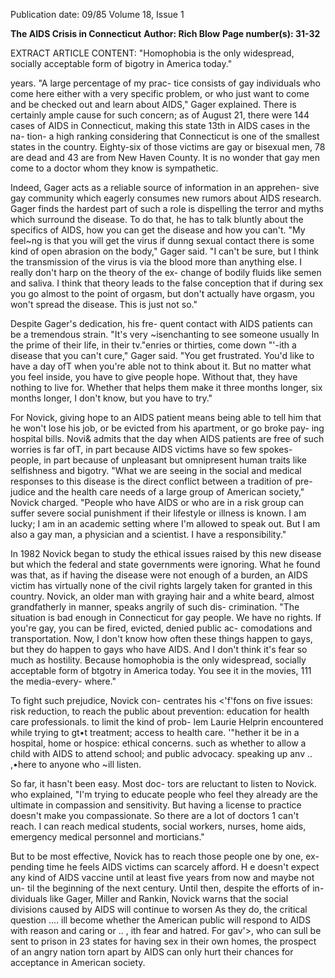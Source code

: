 Publication date: 09/85
Volume 18, Issue 1

**The AIDS Crisis in Connecticut**
**Author: Rich Blow**
**Page number(s): 31-32**

EXTRACT ARTICLE CONTENT:
"Homophobia is the 
only widespread, 
socially acceptable 
form of bigotry in 
America today." 

years. "A large percentage of my prac-
tice consists of gay individuals who 
come here either with a very specific 
problem, or who just want to come and 
be checked out and learn about AIDS," 
Gager explained. There is certainly 
ample cause for such concern; as of 
August 21, there were 144 cases of 
AIDS in Connecticut, making this 
state 13th in AIDS cases in the na-
tion- a high ranking considering that 
Connecticut is one of the smallest 
states in the country. Eighty-six of 
those victims are gay or bisexual men, 
78 are dead and 43 are from New 
Haven County. It is no wonder that 
gay men come to a doctor whom they 
know is sympathetic. 

Indeed, Gager acts as a reliable 
source of information in an apprehen-
sive gay community which eagerly 
consumes new rumors about AIDS 
research. Gager finds the hardest part 
of such a role is dispelling the terror 
and myths which surround the disease. 
To do that, he has to talk bluntly about 
the specifics of AIDS, how you can get 
the disease and how you can't. "My 
feel~ng is that you will get the virus if 
dunng sexual contact there is some 
kind of open abrasion on the body," 
Gager said. "I can't be sure, but I think 
the transmission of the virus is via the 
blood more than anything else. I really 
don't harp on the theory of the ex-
change of bodily fluids like semen and 
saliva. I think that theory leads to the 
false conception that if during sex you 
go almost to the point of orgasm, but 
don't actually have orgasm, you won't 
spread the disease. This is just not so." 

Despite Gager's dedication, his fre-
quent contact with AIDS patients can 
be a tremendous strain. "It's very 
~isenchanting to see someone usually 
In the prime of their life, in their tv."enries or 
thirties, come down "'-ith a disease that you 
can't cure," Gager said. "You get 
frustrated. You'd like to have a day ofT 
when you're able not to think about it. 
But no matter what you feel inside, 
you have to give people hope. Without 
that, they have nothing to live for. 
Whether that helps them make it three 
months longer, six months longer, I 
don't know, but you have to try." 

For Novick, giving hope to an AIDS 
patient means being able to tell him 
that he won't lose his job, or be evicted 
from his apartment, or go broke pay-
ing hospital bills. Novi& admits that 
the day when AIDS patients are free of 
such worries is far ofT, in part because 
AIDS victims have so few spokes-
people, in part because of unpleasant 
but omnipresent human traits like 
selfishness and bigotry. "What we are 
seeing in the social and medical 
responses to this disease is the direct 
conflict between a tradition of pre-
judice and the health care needs of a 
large group of American society," 
Novick charged. "People who have 
AIDS or who are in a risk group can 
suffer severe social punishment if their 
lifestyle or illness is known. I am lucky; 
I am in an academic setting where I'm 
allowed to speak out. But I am also a 
gay man, a physician and a scientist. I 
have a responsibility." 

In 1982 Novick began to study 
the ethical issues raised by this new 
disease but which the federal and 
state governments were ignoring. 
What he found was that, as if having 
the disease were not enough of a 
burden, an AIDS victim has virtually 
none of the civil rights largely taken for 
granted in this country. Novick, an 
older man with graying hair and a 
white beard, almost grandfatherly in 
manner, speaks angrily of such dis-
crimination. "The situation is bad 
enough in Connecticut for gay people. 
We have no rights. If you're gay, you 
can be fired, evicted, denied public ac-
comodations and transportation. Now, 
I don't know how often these things 
happen to gays, but they do happen to 
gays who have AIDS. And I don't 
think it's fear so much as hostility. 
Because 
homophobia 
is 
the only 
widespread, socially acceptable form of 
btgotry in America today. You see it in 
the movies, 
111 
the media-every-
where." 

To fight such prejudice, Novick con-
centrates his <'f'fons on five issues: risk 
reduction, to reach the public about 
prevention: education for health care 
professionals. to limit the kind of prob-
lem Laurie Helprin encountered while 
trying to gt•t treatment; access to 
health care. '"hether it be in a hospital, 
home or hospice: ethical concerns. such 
as whether to allow a child with AIDS 
to attend school; and public advocacy. 
speaking up anv .. ,•here to anyone who 
~ill listen. 

So far, it hasn't been easy. Most doc-
tors are reluctant to listen to Novick. 
who explained, "I'm trying to educate 
people who feel they already are the 
ultimate in compassion and sensitivity. 
But having a license to practice doesn't 
make you compassionate. So there are 
a lot of doctors 1 can't reach. I can reach 
medical 
students, 
social 
workers, 
nurses, home aids, emergency medical 
personnel and morticians." 

But to be most effective, Novick has 
to reach those people one by one, ex-
pending time he feels AIDS victims 
can scarcely afford. H e doesn't expect 
any kind of AIDS vaccine until at least 
five years from now and maybe not un-
til the beginning of the next century. 
Until then, despite the efforts of in-
dividuals 
like 
Gager, 
Miller and 
Rankin, Novick warns that the social 
divisions caused by AIDS will continue 
to worsen 
As they do, the critical 
question .... ill 
become whether the 
American public will respond to AIDS 
with reason and caring or .. , ith fear and 
hatred. For gav'>, who can sull be sent 
to prison in 23 states for having sex in 
their own homes, the prospect of an 
angry nation torn apart by AIDS can 
only hurt their chances for acceptance 
in American society.
